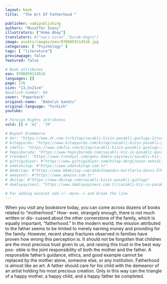 ```yaml
---
layout: book
title:  "The Art Of Fatherhood "

publisher: vadipublishing
authors: "Muzaffer İnanç"
illustrators: ["Hüma Abay"]
translators: #["naci-turan","burak-dogru"]
image: assets/images/ean/9786059114516.jpg
categories: [ "Psychology" ]
tags: [ "literature"]
previewpage: false
featured: false

# Book attributes
ean: 9786059114516
languages: []
page: 176
size: "13,5x21cm"
#publish-number: 60
cover: "Paperback"
original-name:  "Babalık Sanatı"
original-language: "Turkish"
youtube:

# Foreign Rights attributes
sold: [] # 'AZ', 'TR'

# Buyout Ecommerce
# dnr: "https://www.dr.com.tr/kitap/sacakli-kizin-pasakli-gunlugu-2/cocuk-ve-genclik/genclik-10-yas/roman-oyku/urunno=0001893059001"
# kitapyurdu: "https://www.kitapyurdu.com/kitap/sacakli-kizin-pasakli-gunlugu-2-/560122.html&filter_name=Sa%C3%A7akl%C4%B1+K%C4%B1z%27%C4%B1n+Pasakl%C4%B1+G%C3%BCnl%C3%BC%C4%9F%C3%BC+2"
# idefix: "https://www.idefix.com/kitap/sacakli-kizin-pasakli-gunlugu-2/cocuk-ve-genclik/genclik-10-yas/roman-oyku/urunno=0001893059001"
# hepsiburada: "https://www.hepsiburada.com/sacakli-kiz-in-pasakli-gunlugu-2-damla-yayinevi-p-HBV000012ER86"
# trendyol: "https://www.trendyol.com/genc-damla-yayinevi/sacakli-kiz-in-pasakli-gunlugu-2-p-54825777"
# gittigidiyor: #"https://www.gittigidiyor.com/kitap-dergi/ezan-sehidi-adnan-menderes_pdp_732728793"
# odatvkitap: #"https://www.odatvkitap.com.tr"
# bkmkitap: #"https://www.bkmkitap.com/abdulhamidin-kurtlarla-dansi-578226"
# amazontr: #"https://www.amazon.com.tr"
# dkitap: #"https://www.dkitap.com/sacakli-kizin-pasakli-gunlugu"
# damlayayinevi: "https://www.damlayayinevi.com.tr/sacakli-kiz-in-pasakli-gunlugu-2-bu-iste-bi-terslik-var"

# For adding excerpt add <!--more--> and break the line
---
```

When you visit any bookstore today, you can come
across dozens of books related to “motherhood.” How-
ever, strangely enough, there is not much written or dis-
cussed about the other cornerstone of the family, which
is equally important, “fatherhood.” In the modern world,
the mission attributed to the father seems to be limited
to merely earning money and providing for the family.
However, recent sharp fractures observed in families
have proven how wrong this perception is. It should not
be forgotten that children are the most precious trust
given to us, and raising this trust in the best way pos-
sible is the joint responsibility of both the mother and
the father. A responsible father’s guidance, ethics, and
good example cannot be replaced by the mother alone,
someone else, or any institution.
Fatherhood is almost like an art. A father should care
for his child with the demeanor of an artist holding his
most precious creation. Only in this way can the triangle
of a happy mother, a happy child, and a happy father be
completed.
<!--more--> 

